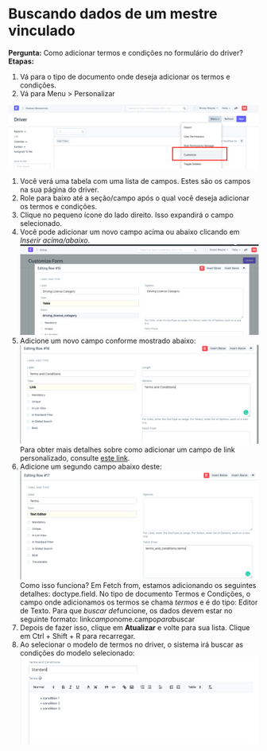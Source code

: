 # Buscando dados de um mestre vinculado



**Pergunta:** Como adicionar termos e condições no formulário do driver?  
**Etapas:**  
1. Vá para o tipo de documento onde deseja adicionar os termos e condições.
2. Vá para Menu > Personalizar

![](/files/c6WTMJQ.png)  
 1. Você verá uma tabela com uma lista de campos. Estes são os campos na sua página do driver.
2. Role para baixo até a seção/campo após o qual você deseja adicionar os termos e condições.
3. Clique no pequeno ícone do lado direito. Isso expandirá o campo selecionado.
4. Você pode adicionar um novo campo acima ou abaixo clicando em *Inserir acima/abaixo*.![](/files/AsJWH8L.png)
5. Adicione um novo campo conforme mostrado abaixo:![](/files/YGEuBrn.png)Para obter mais detalhes sobre como adicionar um campo de link personalizado, consulte [este link](https://erpnext.com/docs/user/manual/en/customize-erpnext/articles/creating-custom-link-field).
6. Adicione um segundo campo abaixo deste:![](/files/LoWglZL.png)Como isso funciona? Em Fetch from, estamos adicionando os seguintes detalhes: doctype.field. No tipo de documento Termos e Condições, o campo onde adicionamos os termos se chama *termos* e é do tipo: Editor de Texto. Para que *buscar de*funcione, os dados devem estar no seguinte formato: link*campo*nome.campo*para*buscar
7. Depois de fazer isso, clique em **Atualizar** e volte para sua lista. Clique em Ctrl + Shift + R para recarregar.
8. Ao selecionar o modelo de termos no driver, o sistema irá buscar as condições do modelo selecionado:![](/files/b7hVL7Y.png)




